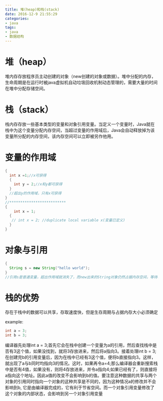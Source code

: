 ```yaml
---
title: 堆(heap)和栈(stack)
date: 2016-12-9 21:55:29
categories:
- java
tags:
- java
- 数据结构
---
```


# 堆（heap）

堆内存存放程序员主动创建的对象（new创建的对象或数据）。堆中分配的内存，生命周期是在运行时被java虚拟机自动垃圾回收机制动态管理的，需要大量的时间在堆中分配存储空间。

# 栈（stack）

栈内存存放一些基本类型的变量和对象引用变量。当定义一个变量时，Java就在栈中为这个变量分配内存空间，当超过变量的作用域后，Java会自动释放掉为该变量所分配的内存空间，该内存空间可以立即被另作他用。 

# 变量的作用域

```java
{
  int x =1;//x可获得
  {
    int y = 2;//x和y都可获得
  }
  //超出y的作用域，只有x可获得
}
//**************************
{
	int x = 1;
  {
   // int x = 2; //duplicate local variable x(变量已定义)
  }
}
```

# 对象与引用

```java
{
  String s = new String("hello world");
}
//引用s是普通变量，超出作用域就消失了，而new出来的String对象仍然占据内存空间，等待垃圾回收机制处理（因此java程序会相对比较占内存）
```

# 栈的优势

存在于栈中的数据可以共享，存取速度快，但是生存周期与占据内存大小必须确定

example:

```java
int a = 3; 
int b = 3; 
```

编译器先处理int a = 3;首先它会在栈中创建一个变量为a的引用，然后查找栈中是否有3这个值，如果没找到，就将3存放进来，然后将a指向3。接着处理int b = 3;在创建完b的引用变量后，因为在栈中已经有3这个值，便将b直接指向3。这样，就出现了a与b同时均指向3的情况。这时，如果再令a=4;那么编译器会重新搜索栈中是否有4值，如果没有，则将4存放进来，并令a指向4;如果已经有了，则直接将a指向这个地址。因此a值的改变不会影响到b的值。要注意这种数据的共享与两个对象的引用同时指向一个对象的这种共享是不同的，因为这种情况a的修改并不会影响到b, 它是由编译器完成的，它有利于节省空间。而一个对象引用变量修改了这个对象的内部状态，会影响到另一个对象引用变量 